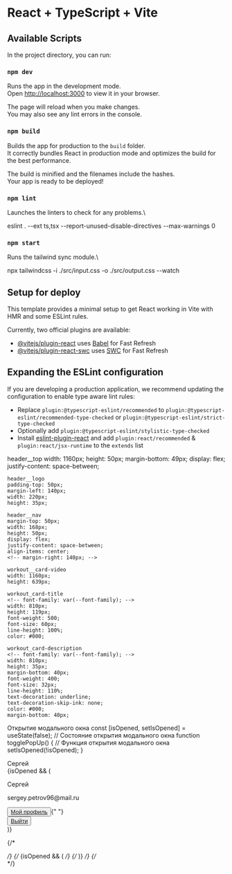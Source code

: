 # React + TypeScript + Vite

## Available Scripts

In the project directory, you can run:

### `npm dev`

Runs the app in the development mode.\
Open [http://localhost:3000](http://localhost:3000) to view it in your browser.

The page will reload when you make changes.\
You may also see any lint errors in the console.

### `npm build`

Builds the app for production to the `build` folder.\
It correctly bundles React in production mode and optimizes the build for the best performance.

The build is minified and the filenames include the hashes.\
Your app is ready to be deployed!

### `npm lint`

Launches the linters to check for any problems.\

eslint . --ext ts,tsx --report-unused-disable-directives --max-warnings 0

### `npm start`

Runs the tailwind sync module.\

npx tailwindcss -i ./src/input.css -o ./src/output.css --watch

## Setup for deploy

This template provides a minimal setup to get React working in Vite with HMR and some ESLint rules.

Currently, two official plugins are available:

- [@vitejs/plugin-react](https://github.com/vitejs/vite-plugin-react/blob/main/packages/plugin-react/README.md) uses [Babel](https://babeljs.io/) for Fast Refresh
- [@vitejs/plugin-react-swc](https://github.com/vitejs/vite-plugin-react-swc) uses [SWC](https://swc.rs/) for Fast Refresh

## Expanding the ESLint configuration

If you are developing a production application, we recommend updating the configuration to enable type aware lint rules:

- Replace `plugin:@typescript-eslint/recommended` to `plugin:@typescript-eslint/recommended-type-checked` or `plugin:@typescript-eslint/strict-type-checked`
- Optionally add `plugin:@typescript-eslint/stylistic-type-checked`
- Install [eslint-plugin-react](https://github.com/jsx-eslint/eslint-plugin-react) and add `plugin:react/recommended` & `plugin:react/jsx-runtime` to the `extends` list

header\_\_top
width: 1160px;
height: 50px;
margin-bottom: 49px;
display: flex;
justify-content: space-between;

    header__logo
    padding-top: 50px;
    margin-left: 140px;
    width: 220px;
    height: 35px;

    header__nav
    margin-top: 50px;
    width: 168px;
    height: 50px;
    display: flex;
    justify-content: space-between;
    align-items: center;
    <!-- margin-right: 140px; -->

    workout__card-video
    width: 1160px;
    height: 639px;

    workout_card-title 
    <!-- font-family: var(--font-family); -->
    width: 810px;
    height: 119px;
    font-weight: 500;
    font-size: 60px;
    line-height: 100%;
    color: #000;

    workout_card-description
    <!-- font-family: var(--font-family); -->
    width: 810px;
    height: 35px;
    margin-bottom: 40px;
    font-weight: 400;
    font-size: 32px;
    line-height: 110%;
    text-decoration: underline;
    text-decoration-skip-ink: none;
    color: #000;
    margin-bottom: 40px;

Открытие модального окна
const [isOpened, setIsOpened] = useState(false); // Состояние открытия модального окна
  function togglePopUp() {
    // Функция открытия модального окна
    setIsOpened(!isOpened);
  }

<div onClick={togglePopUp} className="header__user _hover02">
Сергей
</div>
{isOpened && (
<div
className="header__pop-user-set pop-user-set"
id="user-set-target"
>
<div className="pop-user-set">
<p className="pop-user-set__name">Сергей</p>
<p className="pop-user-set__mail">sergey.petrov96@mail.ru</p>
</div>
<button type="button" className="button__profile">
<a href="#popExit">Мой профиль</a>
</button>{" "}
<br />
<button type="button" className="button__exit">
<a href="#popExit">Выйти</a>
</button>
</div>
)}

{/* <div onClick={handleProgress} className="progress-count"> */}
          {/* {isOpened && ( */}
          {/* )} */}
          {/* </div> */}

